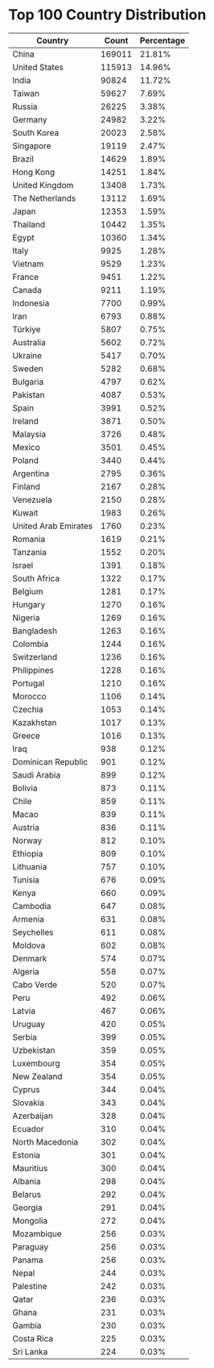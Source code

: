 # Top 100 Country Distribution
| Country | Count | Percentage |
|----|----|----|
| China | 169011 | 21.81% |
| United States | 115913 | 14.96% |
| India | 90824 | 11.72% |
| Taiwan | 59627 | 7.69% |
| Russia | 26225 | 3.38% |
| Germany | 24982 | 3.22% |
| South Korea | 20023 | 2.58% |
| Singapore | 19119 | 2.47% |
| Brazil | 14629 | 1.89% |
| Hong Kong | 14251 | 1.84% |
| United Kingdom | 13408 | 1.73% |
| The Netherlands | 13112 | 1.69% |
| Japan | 12353 | 1.59% |
| Thailand | 10442 | 1.35% |
| Egypt | 10360 | 1.34% |
| Italy | 9925 | 1.28% |
| Vietnam | 9529 | 1.23% |
| France | 9451 | 1.22% |
| Canada | 9211 | 1.19% |
| Indonesia | 7700 | 0.99% |
| Iran | 6793 | 0.88% |
| Türkiye | 5807 | 0.75% |
| Australia | 5602 | 0.72% |
| Ukraine | 5417 | 0.70% |
| Sweden | 5282 | 0.68% |
| Bulgaria | 4797 | 0.62% |
| Pakistan | 4087 | 0.53% |
| Spain | 3991 | 0.52% |
| Ireland | 3871 | 0.50% |
| Malaysia | 3726 | 0.48% |
| Mexico | 3501 | 0.45% |
| Poland | 3440 | 0.44% |
| Argentina | 2795 | 0.36% |
| Finland | 2167 | 0.28% |
| Venezuela | 2150 | 0.28% |
| Kuwait | 1983 | 0.26% |
| United Arab Emirates | 1760 | 0.23% |
| Romania | 1619 | 0.21% |
| Tanzania | 1552 | 0.20% |
| Israel | 1391 | 0.18% |
| South Africa | 1322 | 0.17% |
| Belgium | 1281 | 0.17% |
| Hungary | 1270 | 0.16% |
| Nigeria | 1269 | 0.16% |
| Bangladesh | 1263 | 0.16% |
| Colombia | 1244 | 0.16% |
| Switzerland | 1236 | 0.16% |
| Philippines | 1228 | 0.16% |
| Portugal | 1210 | 0.16% |
| Morocco | 1106 | 0.14% |
| Czechia | 1053 | 0.14% |
| Kazakhstan | 1017 | 0.13% |
| Greece | 1016 | 0.13% |
| Iraq | 938 | 0.12% |
| Dominican Republic | 901 | 0.12% |
| Saudi Arabia | 899 | 0.12% |
| Bolivia | 873 | 0.11% |
| Chile | 859 | 0.11% |
| Macao | 839 | 0.11% |
| Austria | 836 | 0.11% |
| Norway | 812 | 0.10% |
| Ethiopia | 809 | 0.10% |
| Lithuania | 757 | 0.10% |
| Tunisia | 676 | 0.09% |
| Kenya | 660 | 0.09% |
| Cambodia | 647 | 0.08% |
| Armenia | 631 | 0.08% |
| Seychelles | 611 | 0.08% |
| Moldova | 602 | 0.08% |
| Denmark | 574 | 0.07% |
| Algeria | 558 | 0.07% |
| Cabo Verde | 520 | 0.07% |
| Peru | 492 | 0.06% |
| Latvia | 467 | 0.06% |
| Uruguay | 420 | 0.05% |
| Serbia | 399 | 0.05% |
| Uzbekistan | 359 | 0.05% |
| Luxembourg | 354 | 0.05% |
| New Zealand | 354 | 0.05% |
| Cyprus | 344 | 0.04% |
| Slovakia | 343 | 0.04% |
| Azerbaijan | 328 | 0.04% |
| Ecuador | 310 | 0.04% |
| North Macedonia | 302 | 0.04% |
| Estonia | 301 | 0.04% |
| Mauritius | 300 | 0.04% |
| Albania | 298 | 0.04% |
| Belarus | 292 | 0.04% |
| Georgia | 291 | 0.04% |
| Mongolia | 272 | 0.04% |
| Mozambique | 256 | 0.03% |
| Paraguay | 256 | 0.03% |
| Panama | 256 | 0.03% |
| Nepal | 244 | 0.03% |
| Palestine | 242 | 0.03% |
| Qatar | 236 | 0.03% |
| Ghana | 231 | 0.03% |
| Gambia | 230 | 0.03% |
| Costa Rica | 225 | 0.03% |
| Sri Lanka | 224 | 0.03% |
